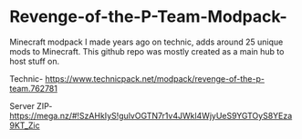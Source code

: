 # Revenge-of-the-P-Team-Modpack-

Minecraft modpack I made years ago on technic, adds around 25 unique mods to Minecraft. This github repo was mostly created as a main hub to host stuff on. 



Technic- https://www.technicpack.net/modpack/revenge-of-the-p-team.762781


Server ZIP- https://mega.nz/#!SzAHkIyS!gulvOGTN7r1v4JWkl4WjyUeS9YGTOyS8YEza9KT_Zic
